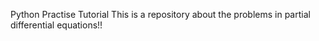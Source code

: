 Python Practise Tutorial
This is a repository about the problems in partial differential equations!!
